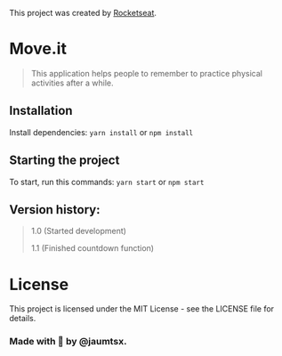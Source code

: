 This project was created by [Rocketseat](https://twitter.com/Rocketseat).

# Move.it

> This application helps people to remember to practice physical activities after a while.

## Installation
Install dependencies:
`yarn install` or `npm install`

## Starting the project
To start, run this commands:
`yarn start` or `npm start`

## Version history:
> 1.0 (Started development)
> 
> 1.1 (Finished countdown function)

# License
This project is licensed under the MIT License - see the LICENSE file for details.

### Made with 💜 by @jaumtsx.
